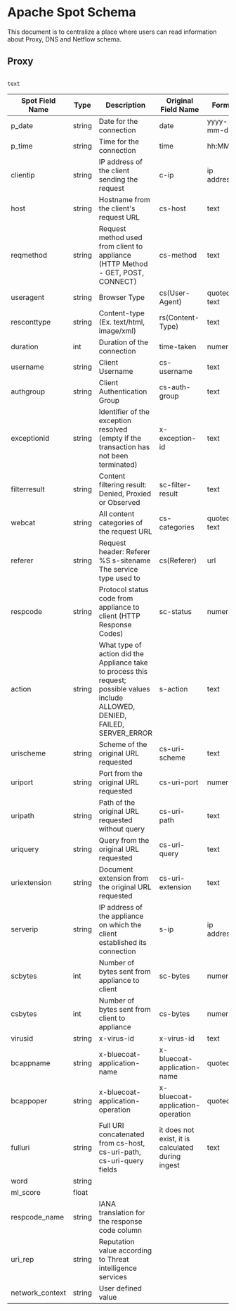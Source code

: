 # Apache Spot Schema 

This document is to centralize a place where users can read information about Proxy, DNS and Netflow schema.

## Proxy

                                                                                                                                text
| Spot Field Name | Type   | Description                                 | Original Field Name | Format     | Spot-ingest | Spot-ml | Spot-oa | Spot-ui | 
|-----------------|--------|---------------------------------------------|---------------------|------------|-------------|---------|---------|---------|
| p_date          | string | Date for the connection                     |        date         | yyyy-mm-dd |   required  |    x    |    x    |    x    |
| p_time	      | string | Time for the connection	                 |        time	       |  hh:MM:SS  |	required  |    x    |    x    |    x    |
| clientip        | string |IP address of the client sending the request |        c-ip	       | ip address	|   required  |    x	|    X	  |    X    |
| host        	  | string |Hostname from the client's request URL	     |       cs-host	   |    text	|   required  |    x	|    X	  |    X    |
| reqmethod	      | string |Request method used from client to appliance (HTTP Method - GET, POST, CONNECT) |	cs-method | 	text |	required |	x |	X	| X |
| useragent	      | string |Browser Type	                             | cs(User-Agent)	   |quoted text	|required 	  |x	    |  X	  |    X    |
| resconttype	  | string |Content-type (Ex. text/html, image/xml)	     |rs(Content-Type) 	   | text	    |required	  |x	    |X	      |X        |
| duration	      |  int   |Duration of the connection	                 |time-taken	       |numerical	|required	  |x	    |X	      |X        |
| username	      |string  |Client Username	                             |cs-username	       |text	    |required	  |x	    |X	      |X        |
| authgroup   	  |string  |Client Authentication Group	                 |cs-auth-group 	   |text	    |required	  |		    |         |         |
| exceptionid	  |string  |Identifier of the exception resolved (empty if the transaction has not been terminated) |	x-exception-id 	| text	| required | | | |	
| filterresult    |string  |Content filtering result: Denied, Proxied or Observed | sc-filter-result | text | required    |         |         |         |			
| webcat	      |string  |All content categories of the request URL	 |cs-categories        |quoted text	| required    |x        |x	      |X        |
| referer	      |string  |Request header: Referer %S s-sitename The service type used to | cs(Referer) | url | required |x	    |x	      |x        |
| respcode	      |string  |Protocol status code from appliance to client (HTTP Response Codes) | sc-status | numerical |required |x |x	      |x        |
| action	      |string  |What type of action did the Appliance take to process this request; possible values include ALLOWED, DENIED, FAILED, SERVER_ERROR|s-action |text |required | | | | 			
| urischeme	      |string  |Scheme of the original URL requested	     |cs-uri-scheme 	   |text	    |required	  |         |         |         |		
| uriport	      |string  |Port from the original URL requested	     |cs-uri-port 	       |numerical	|required	  |x	    |X	      |X        |
| uripath	      |string  |Path of the original URL requested without query |cs-uri-path 	   |text	    |required	  |x	    |x	      |x        |
| uriquery	      |string  |Query from the original URL requested	     |cs-uri-query	       |text	    |required	  |x	    |x	      |x        |
| uriextension	  |string  |Document extension from the original URL requested |cs-uri-extension |text	    |required	  |         |         |         |		
| serverip	      |string  |IP address of the appliance on which the client established its connection |s-ip  |ip address |required |x |X	  |X        |
| scbytes	      |int	   |Number of bytes sent from appliance to client|sc-bytes             |numerical	|required	  |x	    |X	      |X        |
| csbytes	      |int	   |Number of bytes sent from client to appliance|cs-bytes 	           |numerical	|required	  |x	    |X	      |X        |
| virusid	      |string  |x-virus-id 	                                 |x-virus-id 	       |text	    |required	  |         |         |         |		
| bcappname	      |string  |x-bluecoat-application-name 	             |x-bluecoat-application-name |quoted |text |required |     |         |         |			
| bcappoper	      |string  |x-bluecoat-application-operation	         |x-bluecoat-application-operation |quoted |text |required | |        |         |			
|fulluri	      |string  |Full URI concatenated from cs-host, cs-uri-path, cs-uri-query fields |it does not exist, it is calculated during ingest |text |produced by ingest |x |x	|x |
| word 	          |string  |                      					     |                     |            |             |         |X	      |         |
| ml_score	      |float   |					                         |                     |            |             |         |X	      |         |
| respcode_name   |string  |IANA translation for the response code column|                     |            |             |         |*Produced by OA | Optional |
| uri_rep	      |string  |Reputation value according to Threat intelligence services| 	   |			|             |         |*Produced by OA | Optional |
| network_context |string  |User defined value					         |                     |            |             |         |*Produced by OA | Optional |
